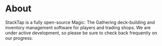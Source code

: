 # About

StackTap is a fully open-source Magic: The Gathering deck-building and inventory management software for players and trading shops. We are under active development, so please be sure to check back frequently on our progress.
